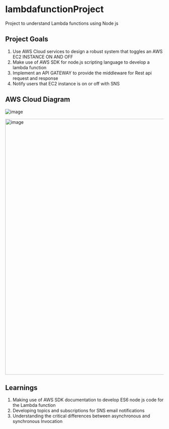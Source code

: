 # lambdafunctionProject
Project to understand Lambda functions using Node js

## Project Goals
1) Use AWS Cloud services to design a robust system that toggles an AWS EC2 INSTANCE ON AND OFF
2) Make use of AWS SDK for node.js scripting language to develop a lambda function
3) Implement an API GATEWAY to provide the middleware for Rest api request and response
4) Notify users that EC2 instance is on or off with SNS

## AWS Cloud Diagram

![image](https://github.com/leoimewore/lambdafunctionProject/assets/95531716/049f5399-edb6-4f5b-ae05-7b180f25ee9e)

<img width="810" alt="image" src="https://github.com/leoimewore/lambdafunctionProject/assets/95531716/758dd11c-c6fd-460f-b8af-6b45b865f6d6">



## Learnings

1) Making use of AWS SDK documentation to develop ES6 node js code  for the Lambda function
2) Developing topics and subscriptions for SNS email notifications
3) Understanding the critical differences between asynchronous and synchronous Invocation


